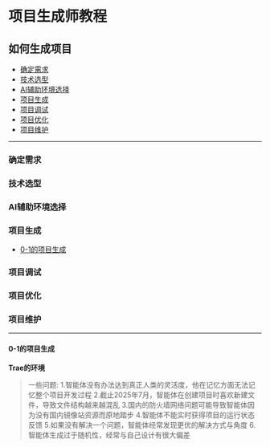 # 项目生成师教程

## 如何生成项目
- [确定需求](###确定需求)
- [技术选型](###技术选型)
- [AI辅助环境选择](###ai辅助环境选择)
- [项目生成](###项目生成)
- [项目调试](###项目调试)
- [项目优化](###项目优化)
- [项目维护](###项目维护)

---

### 确定需求 

### 技术选型

### AI辅助环境选择


### 项目生成
- [0-1的项目生成](####0-1的项目生成)
### 项目调试

### 项目优化

### 项目维护



---

#### 0-1的项目生成
**Trae的环境**
> 一些问题:
> 1.智能体没有办法达到真正人类的灵活度，他在记忆方面无法记忆整个项目开发过程
> 2.截止2025年7月，智能体在创建项目时喜欢新建文件，导致文件结构越来越混乱
> 3.国内的防火墙网络问题可能导致智能体因为没有国内镜像站资源而原地踏步
> 4.智能体不能实时获得项目的运行状态反馈
> 5.如果没有解决一个问题，智能体经常发现更优的解决方式与角度
> 6.智能体生成过于随机性，经常与自己设计有很大偏差